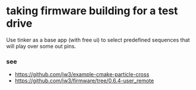 taking firmware building for a test drive
===

Use tinker as a base app (with free ui) to select predefined sequences that will play over some out pins.

### see

- https://github.com/jw3/example-cmake-particle-cross
- https://github.com/jw3/firmware/tree/0.6.4-user_remote
